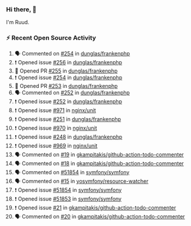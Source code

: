 ### Hi there, 👋

I'm Ruud.
 
### :zap: Recent Open Source Activity

<!--START_SECTION:activity-->
1. 🗣 Commented on [#254](https://github.com/dunglas/frankenphp/issues/254#issuecomment-1752570817) in [dunglas/frankenphp](https://github.com/dunglas/frankenphp)
2. ❗ Opened issue [#256](https://github.com/dunglas/frankenphp/issues/256) in [dunglas/frankenphp](https://github.com/dunglas/frankenphp)
3. 💪 Opened PR [#255](https://github.com/dunglas/frankenphp/pull/255) in [dunglas/frankenphp](https://github.com/dunglas/frankenphp)
4. ❗ Opened issue [#254](https://github.com/dunglas/frankenphp/issues/254) in [dunglas/frankenphp](https://github.com/dunglas/frankenphp)
5. 💪 Opened PR [#253](https://github.com/dunglas/frankenphp/pull/253) in [dunglas/frankenphp](https://github.com/dunglas/frankenphp)
6. 🗣 Commented on [#252](https://github.com/dunglas/frankenphp/issues/252#issuecomment-1752495064) in [dunglas/frankenphp](https://github.com/dunglas/frankenphp)
7. ❗ Opened issue [#252](https://github.com/dunglas/frankenphp/issues/252) in [dunglas/frankenphp](https://github.com/dunglas/frankenphp)
8. ❗ Opened issue [#971](https://github.com/nginx/unit/issues/971) in [nginx/unit](https://github.com/nginx/unit)
9. ❗ Opened issue [#251](https://github.com/dunglas/frankenphp/issues/251) in [dunglas/frankenphp](https://github.com/dunglas/frankenphp)
10. ❗ Opened issue [#970](https://github.com/nginx/unit/issues/970) in [nginx/unit](https://github.com/nginx/unit)
11. ❗ Opened issue [#248](https://github.com/dunglas/frankenphp/issues/248) in [dunglas/frankenphp](https://github.com/dunglas/frankenphp)
12. ❗ Opened issue [#969](https://github.com/nginx/unit/issues/969) in [nginx/unit](https://github.com/nginx/unit)
13. 🗣 Commented on [#19](https://github.com/gkampitakis/github-action-todo-commenter/issues/19#issuecomment-1751184595) in [gkampitakis/github-action-todo-commenter](https://github.com/gkampitakis/github-action-todo-commenter)
14. 🗣 Commented on [#18](https://github.com/gkampitakis/github-action-todo-commenter/pull/18#issuecomment-1751183058) in [gkampitakis/github-action-todo-commenter](https://github.com/gkampitakis/github-action-todo-commenter)
15. 🗣 Commented on [#51854](https://github.com/symfony/symfony/issues/51854#issuecomment-1750668196) in [symfony/symfony](https://github.com/symfony/symfony)
16. 🗣 Commented on [#15](https://github.com/yosymfony/resource-watcher/issues/15#issuecomment-1750118189) in [yosymfony/resource-watcher](https://github.com/yosymfony/resource-watcher)
17. ❗ Opened issue [#51854](https://github.com/symfony/symfony/issues/51854) in [symfony/symfony](https://github.com/symfony/symfony)
18. ❗ Opened issue [#51853](https://github.com/symfony/symfony/issues/51853) in [symfony/symfony](https://github.com/symfony/symfony)
19. ❗ Opened issue [#21](https://github.com/gkampitakis/github-action-todo-commenter/issues/21) in [gkampitakis/github-action-todo-commenter](https://github.com/gkampitakis/github-action-todo-commenter)
20. 🗣 Commented on [#20](https://github.com/gkampitakis/github-action-todo-commenter/pull/20#issuecomment-1748423915) in [gkampitakis/github-action-todo-commenter](https://github.com/gkampitakis/github-action-todo-commenter)
<!--END_SECTION:activity-->
